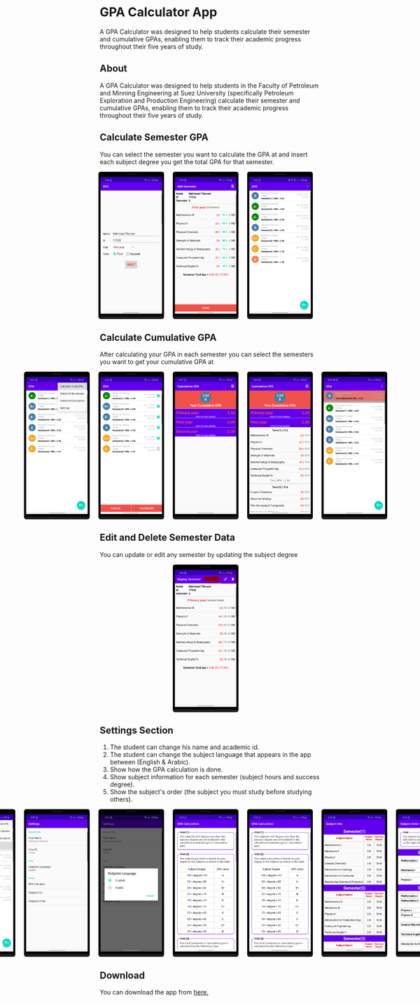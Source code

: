 # GPA Calculator App
A GPA Calculator was designed to help students calculate their semester and cumulative GPAs, enabling them to track their academic progress throughout their five years of study.


## About
A GPA Calculator was designed to help students in the Faculty of Petroleum and Minning Engineering at Suez University (specifically Petroleum Exploration and Production Engineering) calculate their semester and cumulative GPAs, enabling them to track their academic progress throughout their five years of study.


## Calculate Semester GPA
You can select the semester you want to calculate the GPA at and insert each subject degree you get the total GPA for that semester.

<div style="display: flex; justify-content: center;">
  <img src="screenshots/select_semester.png" alt="Select Semester" width="150" style="margin-right: 20px;" />
  <img src="screenshots/insert_subject_degrees.png" alt="Insert Subject Degrees" width="150" style="margin-right: 20px;" />
  <img src="screenshots/semester_items_preview.png" alt="Semesters Items Preview" width="150" style="margin-right: 20px;" />
</div>


## Calculate Cumulative GPA
After calculating your GPA in each semester you can select the semesters you want to get your cumulative GPA at

<div style="display: flex; justify-content: center;">
  <img src="screenshots/how_to_calculate_cumulative.png" alt="Calculate Cumulative GPA" width="150" style="margin-right: 20px;" />
  <img src="screenshots/select_semesters_to_calculate _cumulative.png" alt="Select Semester" width="150" style="margin-right: 20px;" />
  <img src="screenshots/cumulative_gpa_preview.png" alt="Cumulative GPA Preview" width="150" style="margin-right: 20px;" />
  <img src="screenshots/cumulative_gpa_preview_details.png" alt="Cumulative GPA Preview with Details" width="150" style="margin-right: 20px;" />
  <img src="screenshots/cumulative_items_preview.png" alt="Cumulative GPA Item Preview" width="150" style="margin-right: 20px;" />
</div>


## Edit and Delete Semester Data
You can update or edit any semester by updating the subject degree

<div style="display: flex; justify-content: center;">
  <img src="screenshots/edit_semester_data.png" width="150" style="margin-right: 20px;" />
</div>


## Settings Section
1. The student can change his name and academic id.
2. The student can change the subject language that appears in the app between (English & Arabic).
3. Show how the GPA calculation is done.
4. Show subject information for each semester (subject hours and success degree).
5. Show the subject's order (the subject you must study before studying others).

<div style="display: flex; justify-content: center;">
  <img src="screenshots/how_to_open_settings.png" alt="Open Settings" width="150" style="margin-right: 20px;" />
  <img src="screenshots/settings_preview.png" alt="Settings Preview" width="150" style="margin-right: 20px;" />
  <img src="screenshots/change subject language.png" alt="Change Subject Language" width="150" style="margin-right: 20px;" />
  <img src="screenshots/gpa_calculation.png" alt="GPA Calculation Preview" width="150" style="margin-right: 20px;" />
  <img src="screenshots/gpa_calculation.png" alt="GPA Calculation Preview2" width="150" style="margin-right: 20px;" />
  <img src="screenshots/subjects informations.png" alt="Subjects Informations Preview" width="150" style="margin-right: 20px;" />
  <img src="screenshots/subjects order.png" alt="Subjects Order Preview" width="150" style="margin-right: 20px;" />
</div>


## Download
You can download the app from [here.](https://github.com/262b7f79-c513-4863-b871-117ef59e615f)

